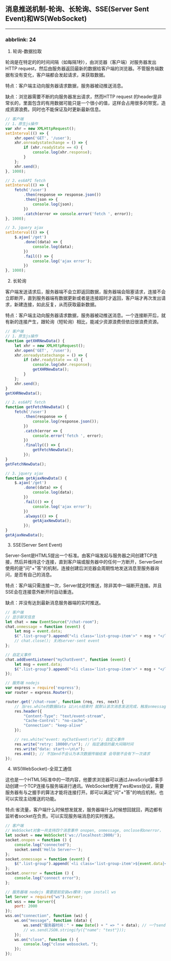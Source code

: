 ## 消息推送机制-轮询、长轮询、SSE(Server Sent Event)和WS(WebSocket)

---

### abbrlink: 24

1. 轮询-数据拉取

轮询是在特定的的时间间隔（如每隔1秒），由浏览器（客户端）对服务器发出HTTP request，然后由服务器返回最新的数据给客户端的浏览器。不管服务端数据有没有变化，客户端都会发起请求，来获取数据。

特点：客户端主动向服务器请求数据，服务器被动推送消息。

缺点：浏览器需要不断的向服务器发出请求，然而HTTP request 的header是非常长的，里面包含的有用数据可能只是一个很小的值，这样会占用很多的带宽，造成资源浪费。同时也不能保证及时更新最新信息。

```javascript
// 客户端
// 1、原生js操作
var xhr = new XMLHttpRequest();
setInterval(() => {
    xhr.open('GET', '/user');
    xhr.onreadystatechange = () => {
        if (xhr.readyState == 4) {
            console.log(xhr.response);
        }
    };
    xhr.send();
}, 1000);

// 2、es6API fetch
setInterval(() => {
    fetch('/user')
        .then(response => response.json())
        .then(json => {
            console.log(json);
        })
        .catch(error => console.error('fetch ', error));
}, 1000);

// 3、jquery ajax
setInterval(() => {
    $.ajax('/get')
        .done((data) => {
            console.log(data);
        })
        .fail(() => {
            console.log('ajax error');
        })
}, 1000);
```

2. 长轮询

客户端发送请求后，服务器端不会立即返回数据，服务器端会阻塞请求，连接不会立即断开，直到服务器端有数据更新或者是连接超时才返回，客户端才再次发出请求，新建连接，如此反复，从而获取最新数据。

特点：客户端主动向服务器请求数据，服务器被动推送消息。一个连接断开后，就有新的连接产生，跟轮询（短轮询）相比，能减少资源浪费但依旧很浪费资源。

```javascript
// 客户端
// 1、原生js操作
function getXHRNewData() {
    let xhr = new XMLHttpRequest();
    xhr.open('GET', '/user');
    xhr.onreadystatechange = () => {
        if (xhr.readyState == 4) {
            console.log(xhr.response);
            getXHRNewData();
        }
    };
    xhr.send();
}
getXHRNewData();

// 2、es6API fetch
function getFetchNewData() {
    fetch('/user')
        .then(response => {
            console.log(response.json());
        })
        .catch(error => {
            console.error('fetch ', error);
        })
        .finally(() => {
            getFetchNewData();
        });
}
getFetchNewData();

// 3、jquery ajax
function getAjaxNewData() {
    $.ajax('/get')
        .done((data) => {
            console.log(data);
        })
        .fail(() => {
            console.log('ajax error');
        })
        .always(() => {
            getAjaxNewData();
        });
}
getAjaxNewData();
```

3. SSE(Server Sent Event)

Server-Sent是HTML5提出一个标准。由客户端发起与服务器之间创建TCP连接，然后并维持这个连接，直到客户端或服务器中的任何一方断开，ServerSent使用的是"问"+"答"的机制，连接创建后浏览器会周期性地发送消息至服务器询问，是否有自己的消息。

特点：客户端只需连接一次，Server就定时推送，除非其中一端断开连接。并且SSE会在连接意外断开时自动重连。

缺点：并没有达到最新消息服务器端的实时推送。

```javascript
// 客户端
// 显示聊天信息
let chat = new EventSource("/chat-room");
chat.onmessage = function (event) {
    let msg = event.data;
    $(".list-group").append("<li class='list-group-item'>" + msg + "</li>");
    // chat.close(); 关闭server-sent event
};

// 自定义事件
chat.addEventListener("myChatEvent", function (event) {
    let msg = event.data;
    $(".list-group").append("<li class='list-group-item'>" + msg + "</li>");
});
```

```javascript
// 服务端 nodejs
var express = require('express');
var router = express.Router();

router.get('/chat-room', function (req, res, next) {
    // 当res.white的数据data 以\n\n结束时 就默认该次消息发送完成，触发onmessage方法，以\r\n不会触发onmessage方法
    res.header({
        "Content-Type": "text/event-stream",
        "Cache-Control": "no-cache",
        "Connection": "keep-alive"
    });

    // res.white("event: myChatEvent\r\n"); 自定义事件
    res.write("retry: 10000\r\n"); // 指定通信的最大间隔时间
    res.write("data: start~~\n\n");
    res.end(); // 不加end不会认为本次数据传输结束 会导致不会有下一次请求
});
```

4. WS(WebSocket)-全双工通信

这也是一个HTML5标准中的一项内容，他要求浏览器可以通过JavaScript脚本手动创建一个TCP连接与服务端进行通讯。WebSocket使用了ws和wss协议，需要服务器有与之握手的算法才能将连接打开。即可以满足"问"+"答"的响应机制，也可以实现主动推送的功能。

特点:省流量，客户端什么时候想发就发，服务器端什么时候想回就回，两边都有监听者socket在负责。可以实现服务端消息的实时推送。

```javascript
// 客户端
// WebSocket对象一共支持四个消息事件 onopen, onmessage, onclose和onerror，
let socket = new WebSocket('ws://localhost:2000/');
socket.onopen = function () {
    console.log("connected");
    socket.send('Hello Server~~');
};
socket.onmessage = function (event) {
    $(".list-group").append(`<li class='list-group-item'>${event.data}</li>`);
};
socket.onerror = function () {
    console.log("connect error");
};
```

```javascript
// 服务器端 nodejs 需要提前安装ws模块：npm install ws
let Server = require("ws").Server;
let wss = new Server({
    port: 2000
});
wss.on("connection", function (ws) {
    ws.on("message", function (data) {
        ws.send("服务器时间：" + new Date() + " => " + data); // 一个send方法就会触发前端的message事件
        // ws.send(JSON.stringify({"name": "test"}));
    });
    ws.on("close", function () {
        console.log("close websocket。");
    });
});
```

